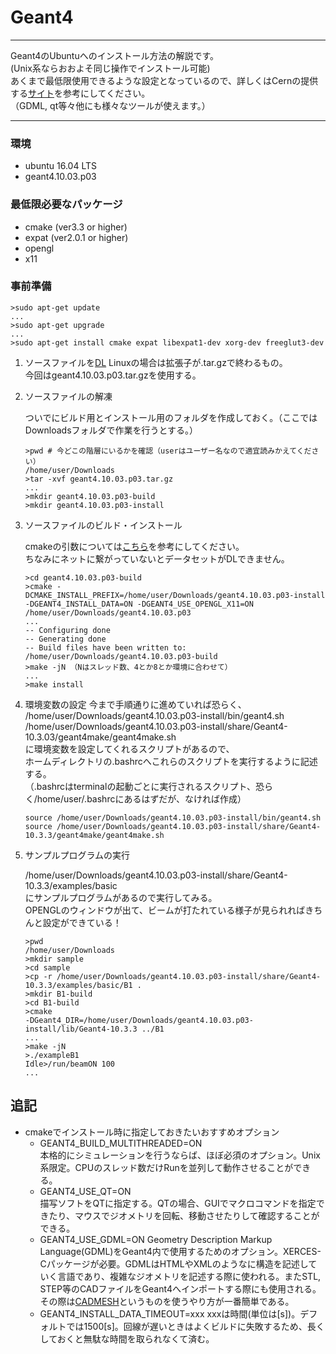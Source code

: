 # Geant4  

***
Geant4のUbuntuへのインストール方法の解説です。  
(Unix系ならおおよそ同じ操作でインストール可能)  
あくまで最低限使用できるような設定となっているので、詳しくはCernの提供する[サイト](http://geant4-userdoc.web.cern.ch/geant4-userdoc/UsersGuides/InstallationGuide/html/gettingstarted.html)を参考にしてください。  
（GDML, qt等々他にも様々なツールが使えます。）
***

### 環境  

- ubuntu 16.04 LTS  
- geant4.10.03.p03

### **最低限**必要なパッケージ

- cmake (ver3.3 or higher)
- expat (ver2.0.1 or higher)
- opengl
- x11

### 事前準備

``` shell
>sudo apt-get update
...
>sudo apt-get upgrade
...
>sudo apt-get install cmake expat libexpat1-dev xorg-dev freeglut3-dev
```

1. ソースファイルを[DL](http://geant4.web.cern.ch/support/download) Linuxの場合は拡張子が.tar.gzで終わるもの。  
   今回はgeant4.10.03.p03.tar.gzを使用する。  

2. ソースファイルの解凍  

   ついでにビルド用とインストール用のフォルダを作成しておく。（ここではDownloadsフォルダで作業を行うとする。）

   ``` shell
   >pwd # 今どこの階層にいるかを確認（userはユーザー名なので適宜読みかえてください）
   /home/user/Downloads
   >tar -xvf geant4.10.03.p03.tar.gz
   ...
   >mkdir geant4.10.03.p03-build
   >mkdir geant4.10.03.p03-install
   ```

3. ソースファイルのビルド・インストール

   cmakeの引数については[こちら](http://geant4-userdoc.web.cern.ch/geant4-userdoc/UsersGuides/InstallationGuide/html/installguide.html#geant4-build-options)を参考にしてください。  
   ちなみにネットに繋がっていないとデータセットがDLできません。

   ``` shell
   >cd geant4.10.03.p03-build
   >cmake -DCMAKE_INSTALL_PREFIX=/home/user/Downloads/geant4.10.03.p03-install -DGEANT4_INSTALL_DATA=ON -DGEANT4_USE_OPENGL_X11=ON /home/user/Downloads/geant4.10.03.p03
   ...
   -- Configuring done
   -- Generating done
   -- Build files have been written to: /home/user/Downloads/geant4.10.03.p03-build
   >make -jN （Nはスレッド数、4とか8とか環境に合わせて）
   ...
   >make install
   ```

4. 環境変数の設定
   今まで手順通りに進めていれば恐らく、  
    /home/user/Downloads/geant4.10.03.p03-install/bin/geant4.sh  
    /home/user/Downloads/geant4.10.03.p03-install/share/Geant4-10.3.03/geant4make/geant4make.sh  
   に環境変数を設定してくれるスクリプトがあるので、  
   ホームディレクトリの.bashrcへこれらのスクリプトを実行するように記述する。  
   （.bashrcはterminalの起動ごとに実行されるスクリプト、恐らく/home/user/.bashrcにあるはずだが、なければ作成）

   ```sh:.bashrc
   source /home/user/Downloads/geant4.10.03.p03-install/bin/geant4.sh 
   source /home/user/Downloads/geant4.10.03.p03-install/share/Geant4-10.3.3/geant4make/geant4make.sh 
   ```

5. サンプルプログラムの実行

   /home/user/Downloads/geant4.10.03.p03-install/share/Geant4-10.3.3/examples/basic  
   にサンプルプログラムがあるので実行してみる。  
   OPENGLのウィンドウが出て、ビームが打たれている様子が見られればきちんと設定ができている！

   ``` shell
   >pwd
   /home/user/Downloads
   >mkdir sample
   >cd sample
   >cp -r /home/user/Downloads/geant4.10.03.p03-install/share/Geant4-10.3.3/examples/basic/B1 .
   >mkdir B1-build
   >cd B1-build
   >cmake
   -DGeant4_DIR=/home/user/Downloads/geant4.10.03.p03-install/lib/Geant4-10.3.3 ../B1
   ...
   >make -jN
   >./exampleB1
   Idle>/run/beamON 100
   ...
   ```

## 追記

- cmakeでインストール時に指定しておきたいおすすめオプション
  - GEANT4_BUILD_MULTITHREADED=ON  
    本格的にシミュレーションを行うならば、ほぼ必須のオプション。Unix系限定。CPUのスレッド数だけRunを並列して動作させることができる。
  - GEANT4_USE_QT=ON  
    描写ソフトをQTに指定する。QTの場合、GUIでマクロコマンドを指定できたり、マウスでジオメトリを回転、移動させたりして確認することができる。
  - GEANT4_USE_GDML=ON
    Geometry Description Markup Language(GDML)をGeant4内で使用するためのオプション。XERCES-Cパッケージが必要。GDMLはHTMLやXMLのようなに構造を記述していく言語であり、複雑なジオメトリを記述する際に使われる。またSTL, STEP等のCADファイルをGeant4へインポートする際にも使用される。その際は[CADMESH](https://github.com/christopherpoole/CADMesh)というものを使うやり方が一番簡単である。
  - GEANT4_INSTALL_DATA_TIMEOUT=xxx
    xxxは時間(単位は[s])。デフォルトでは1500[s]。回線が遅いときはよくビルドに失敗するため、長くしておくと無駄な時間を取られなくて済む。
